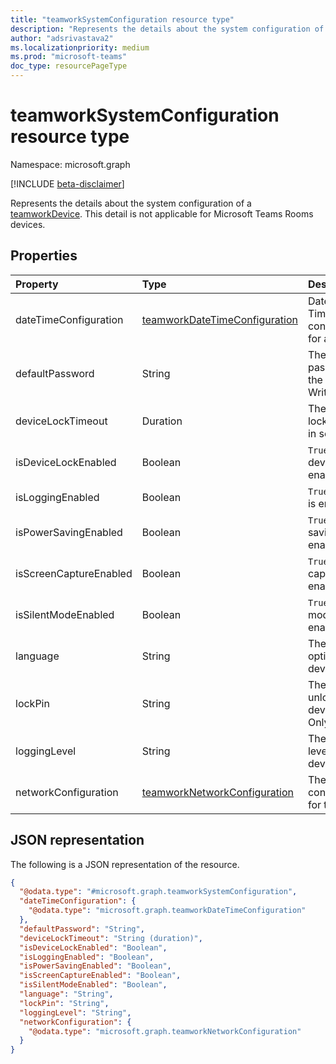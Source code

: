 ```yaml
---
title: "teamworkSystemConfiguration resource type"
description: "Represents the details about the system configuration of a device."
author: "adsrivastava2"
ms.localizationpriority: medium
ms.prod: "microsoft-teams"
doc_type: resourcePageType
---
```


# teamworkSystemConfiguration resource type

Namespace: microsoft.graph

[!INCLUDE [beta-disclaimer](../../includes/beta-disclaimer.md)]

Represents the details about the system configuration of a [teamworkDevice](../resources/teamworkdevice.md). This detail is not applicable for Microsoft Teams Rooms devices.

## Properties
|Property|Type|Description|
|:---|:---|:---|
|dateTimeConfiguration|[teamworkDateTimeConfiguration](../resources/teamworkdatetimeconfiguration.md)|Date and Time configurations for a device.|
|defaultPassword|String|The default password for the device. Write-Only.|
|deviceLockTimeout|Duration|The device lock timeout in seconds.|
|isDeviceLockEnabled|Boolean|`True` if the device lock is enabled.|
|isLoggingEnabled|Boolean|`True` if logging is enabled.|
|isPowerSavingEnabled|Boolean|`True` if power saving is enabled.|
|isScreenCaptureEnabled|Boolean|`True` if screen capture is enabled.|
|isSilentModeEnabled|Boolean|`True` if silent mode is enabled.|
|language|String|The language option for the device.|
|lockPin|String|The pin that unlocks the device. Write-Only.|
|loggingLevel|String|The logging level for the device.|
|networkConfiguration|[teamworkNetworkConfiguration](../resources/teamworknetworkconfiguration.md)|The network configuration for the device.|


## JSON representation
The following is a JSON representation of the resource.
<!-- {
  "blockType": "resource",
  "@odata.type": "microsoft.graph.teamworkSystemConfiguration"
}
-->
``` json
{
  "@odata.type": "#microsoft.graph.teamworkSystemConfiguration",
  "dateTimeConfiguration": {
    "@odata.type": "microsoft.graph.teamworkDateTimeConfiguration"
  },
  "defaultPassword": "String",
  "deviceLockTimeout": "String (duration)",
  "isDeviceLockEnabled": "Boolean",
  "isLoggingEnabled": "Boolean",
  "isPowerSavingEnabled": "Boolean",
  "isScreenCaptureEnabled": "Boolean",
  "isSilentModeEnabled": "Boolean",
  "language": "String",
  "lockPin": "String",
  "loggingLevel": "String",
  "networkConfiguration": {
    "@odata.type": "microsoft.graph.teamworkNetworkConfiguration"
  }
}
```

